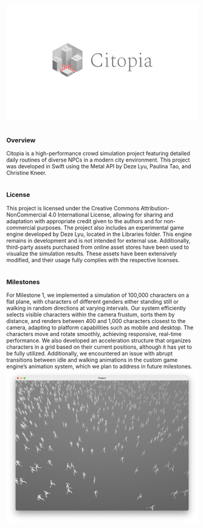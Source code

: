 ![](Assets/Logo.png)
#
### Overview
Citopia is a high-performance crowd simulation project featuring detailed daily routines of diverse NPCs in a modern city environment. This project was developed in Swift using the Metal API by Deze Lyu, Paulina Tao, and Christine Kneer.
#
### License
This project is licensed under the Creative Commons Attribution-NonCommercial 4.0 International License, allowing for sharing and adaptation with appropriate credit given to the authors and for non-commercial purposes. The project also includes an experimental game engine developed by Deze Lyu, located in the Libraries folder. This engine remains in development and is not intended for external use. Additionally, third-party assets purchased from online asset stores have been used to visualize the simulation results. These assets have been extensively modified, and their usage fully complies with the respective licenses.
#
### Milestones
For Milestone 1, we implemented a simulation of 100,000 characters on a flat plane, with characters of different genders either standing still or walking in random directions at varying intervals. Our system efficiently selects visible characters within the camera frustum, sorts them by distance, and renders between 400 and 1,000 characters closest to the camera, adapting to platform capabilities such as mobile and desktop. The characters move and rotate smoothly, achieving responsive, real-time performance. We also developed an acceleration structure that organizes characters in a grid based on their current positions, although it has yet to be fully utilized. Additionally, we encountered an issue with abrupt transitions between idle and walking animations in the custom game engine’s animation system, which we plan to address in future milestones.
![](Assets/Screenshot1.png)
